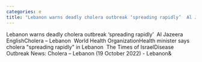 ```yaml
---
categories: e
title: "Lebanon warns deadly cholera outbreak ‘spreading rapidly’  Al Jazeera English"
---
```

Lebanon warns deadly cholera outbreak ‘spreading rapidly’&nbsp;&nbsp;Al Jazeera EnglishCholera – Lebanon&nbsp;&nbsp;World Health OrganizationHealth minister says cholera "spreading rapidly" in Lebanon&nbsp;&nbsp;The Times of IsraelDisease Outbreak News: Cholera – Lebanon (19 October 2022) - Lebanon&